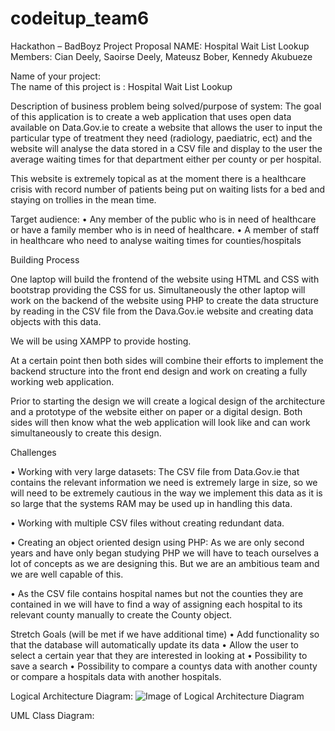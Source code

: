 # codeitup_team6
Hackathon – BadBoyz Project Proposal
NAME:  Hospital Wait List Lookup
Members: Cian Deely, Saoirse Deely, Mateusz Bober, Kennedy Akubueze

Name of your project: 	
The name of this project is :  Hospital Wait List Lookup

Description of business problem being solved/purpose of system:
The goal of this application is to create a web application that uses open data available on Data.Gov.ie to create a website that allows the user to input the particular type of treatment they need (radiology, paediatric, ect) and the website will analyse the data stored in a CSV file and display to the user the average waiting times for that department either per county or per hospital.

This website is extremely topical as at the moment there is a healthcare crisis with record number of patients being put on waiting lists for a bed and staying on trollies in the mean time. 

Target audience: 
•	Any member of the public who is in need of healthcare or have a family member who is in need of healthcare.
•	A member of staff in healthcare who need to analyse waiting times for counties/hospitals

Building Process


One laptop will build the frontend of the website using HTML and CSS with bootstrap providing the CSS for us. Simultaneously the other laptop will work on the backend of the website using PHP to create the data structure by reading in the CSV file from the Dava.Gov.ie website and creating data objects with this data.

We will be using XAMPP to provide hosting.

At a certain point then both sides will combine their efforts to implement the backend structure into the front end design and work on creating a fully working web application.

Prior to starting the design we will create a logical design of the architecture and a prototype of the website either on paper or a digital design. Both sides will then know what the web application will look like and can work simultaneously to create this design.







Challenges

•	Working with very large datasets: The CSV file from Data.Gov.ie that contains the relevant information we need is extremely large in size, so we will need to be extremely cautious in the way we implement this data as it is so large that the systems RAM may be used up in handling this data.

•	Working with multiple CSV files without creating redundant data.

•	Creating an object oriented design using PHP: As we are only second years and have only began studying PHP we will have to teach ourselves a lot of concepts as we are designing this. But we are an ambitious team and we are well capable of this.

•	As the CSV file contains hospital names but not the counties they are contained in we will have to find a way of assigning each hospital to its relevant county manually to create the County object.



Stretch Goals (will be met if we have additional time)
•	Add functionality so that the database will automatically update its data
•	Allow the user to select a certain year that they are interested in looking at
•	Possibility to save a search
•	Possibility to compare a countys data with another county or compare a hospitals data with another hospitals.






















Logical Architecture Diagram:
![Image of Logical Architecture Diagram](https://github.com/alanwebb9/codeitup_team6/images/logicalDiagram.png)


 


UML Class Diagram:


 
